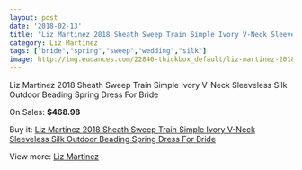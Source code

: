 ```yaml
---
layout: post
date: '2018-02-13'
title: "Liz Martinez 2018 Sheath Sweep Train Simple Ivory V-Neck Sleeveless Silk Outdoor Beading Spring Dress For Bride"
category: Liz Martinez
tags: ["bride","spring","sweep","wedding","silk"]
image: http://img.eudances.com/22846-thickbox_default/liz-martinez-2018-sheath-sweep-train-simple-ivory-v-neck-sleeveless-silk-outdoor-beading-spring-dress-for-bride.jpg
---
```

Liz Martinez 2018 Sheath Sweep Train Simple Ivory V-Neck Sleeveless Silk Outdoor Beading Spring Dress For Bride

On Sales: **$468.98**
<a href="https://www.eudances.com/en/liz-martinez/7308-liz-martinez-2018-sheath-sweep-train-simple-ivory-v-neck-sleeveless-silk-outdoor-beading-spring-dress-for-bride.html"><amp-img layout="responsive" width="600" height="600" src="//img.eudances.com/22846-thickbox_default/liz-martinez-2018-sheath-sweep-train-simple-ivory-v-neck-sleeveless-silk-outdoor-beading-spring-dress-for-bride.jpg" alt="Liz Martinez 2018 Sheath Sweep Train Simple Ivory V-Neck Sleeveless Silk Outdoor Beading Spring Dress For Bride 0" /></a>
<a href="https://www.eudances.com/en/liz-martinez/7308-liz-martinez-2018-sheath-sweep-train-simple-ivory-v-neck-sleeveless-silk-outdoor-beading-spring-dress-for-bride.html"><amp-img layout="responsive" width="600" height="600" src="//img.eudances.com/22851-thickbox_default/liz-martinez-2018-sheath-sweep-train-simple-ivory-v-neck-sleeveless-silk-outdoor-beading-spring-dress-for-bride.jpg" alt="Liz Martinez 2018 Sheath Sweep Train Simple Ivory V-Neck Sleeveless Silk Outdoor Beading Spring Dress For Bride 1" /></a>
<a href="https://www.eudances.com/en/liz-martinez/7308-liz-martinez-2018-sheath-sweep-train-simple-ivory-v-neck-sleeveless-silk-outdoor-beading-spring-dress-for-bride.html"><amp-img layout="responsive" width="600" height="600" src="//img.eudances.com/22850-thickbox_default/liz-martinez-2018-sheath-sweep-train-simple-ivory-v-neck-sleeveless-silk-outdoor-beading-spring-dress-for-bride.jpg" alt="Liz Martinez 2018 Sheath Sweep Train Simple Ivory V-Neck Sleeveless Silk Outdoor Beading Spring Dress For Bride 2" /></a>
<a href="https://www.eudances.com/en/liz-martinez/7308-liz-martinez-2018-sheath-sweep-train-simple-ivory-v-neck-sleeveless-silk-outdoor-beading-spring-dress-for-bride.html"><amp-img layout="responsive" width="600" height="600" src="//img.eudances.com/22849-thickbox_default/liz-martinez-2018-sheath-sweep-train-simple-ivory-v-neck-sleeveless-silk-outdoor-beading-spring-dress-for-bride.jpg" alt="Liz Martinez 2018 Sheath Sweep Train Simple Ivory V-Neck Sleeveless Silk Outdoor Beading Spring Dress For Bride 3" /></a>
<a href="https://www.eudances.com/en/liz-martinez/7308-liz-martinez-2018-sheath-sweep-train-simple-ivory-v-neck-sleeveless-silk-outdoor-beading-spring-dress-for-bride.html"><amp-img layout="responsive" width="600" height="600" src="//img.eudances.com/22848-thickbox_default/liz-martinez-2018-sheath-sweep-train-simple-ivory-v-neck-sleeveless-silk-outdoor-beading-spring-dress-for-bride.jpg" alt="Liz Martinez 2018 Sheath Sweep Train Simple Ivory V-Neck Sleeveless Silk Outdoor Beading Spring Dress For Bride 4" /></a>
<a href="https://www.eudances.com/en/liz-martinez/7308-liz-martinez-2018-sheath-sweep-train-simple-ivory-v-neck-sleeveless-silk-outdoor-beading-spring-dress-for-bride.html"><amp-img layout="responsive" width="600" height="600" src="//img.eudances.com/22847-thickbox_default/liz-martinez-2018-sheath-sweep-train-simple-ivory-v-neck-sleeveless-silk-outdoor-beading-spring-dress-for-bride.jpg" alt="Liz Martinez 2018 Sheath Sweep Train Simple Ivory V-Neck Sleeveless Silk Outdoor Beading Spring Dress For Bride 5" /></a>

Buy it: [Liz Martinez 2018 Sheath Sweep Train Simple Ivory V-Neck Sleeveless Silk Outdoor Beading Spring Dress For Bride](https://www.eudances.com/en/liz-martinez/7308-liz-martinez-2018-sheath-sweep-train-simple-ivory-v-neck-sleeveless-silk-outdoor-beading-spring-dress-for-bride.html "Liz Martinez 2018 Sheath Sweep Train Simple Ivory V-Neck Sleeveless Silk Outdoor Beading Spring Dress For Bride")

View more: [Liz Martinez](https://www.eudances.com/en/113-liz-martinez "Liz Martinez")